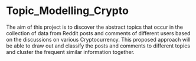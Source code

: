 # Topic_Modelling_Crypto
The aim of this project is to discover the abstract topics that occur in the collection of data from Reddit posts and comments  of different users based on the discussions on various Cryptocurrency. This proposed approach will be able to draw out and  classify the posts and comments to different topics and cluster the frequent similar information together. 
